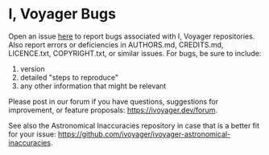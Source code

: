 # I, Voyager Bugs
Open an issue [here](https://github.com/ivoyager/ivoyager-bugs/issues) to report bugs associated with I, Voyager repositories. Also report errors or deficiencies in AUTHORS.md, CREDITS.md, LICENCE.txt, COPYRIGHT.txt, or similar issues. For bugs, be sure to include:
1. version
2. detailed "steps to reproduce"
3. any other information that might be relevant

Please post in our forum if you have questions, suggestions for improvement, or feature proposals: https://ivoyager.dev/forum.

See also the Astronomical Inaccuracies repository in case that is a better fit for your issue: https://github.com/ivoyager/ivoyager-astronomical-inaccuracies.
